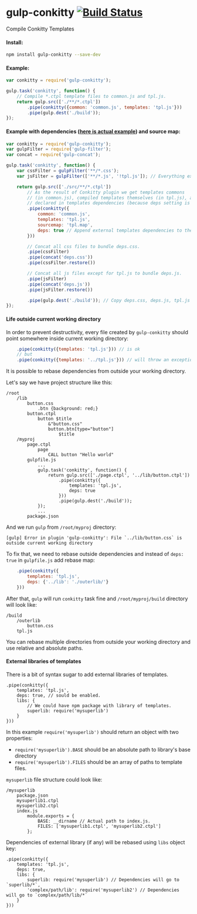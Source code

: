 # gulp-conkitty [![Build Status](https://travis-ci.org/hoho/gulp-conkitty.svg?branch=master)](https://travis-ci.org/hoho/gulp-conkitty)

Compile Conkitty Templates

#### Install:

```sh
npm install gulp-conkitty --save-dev
```


#### Example:

```js
var conkitty = require('gulp-conkitty');

gulp.task('conkitty', function() {
    // Compile *.ctpl template files to common.js and tpl.js.
    return gulp.src(['./**/*.ctpl'])
        .pipe(conkitty({common: 'common.js', templates: 'tpl.js'}))
        .pipe(gulp.dest('./build'));
});
```


#### Example with dependencies ([here is actual example](https://github.com/hoho/conkitty/tree/master/example2)) and source map:

```js
var conkitty = require('gulp-conkitty');
var gulpFilter = require('gulp-filter');
var concat = require('gulp-concat');

gulp.task('conkitty', function() {
    var cssFilter = gulpFilter('**/*.css');
    var jsFilter = gulpFilter(['**/*.js', '!tpl.js']); // Everything except tpl.js.

    return gulp.src(['./src/**/*.ctpl'])
        // As the result of Conkitty plugin we get templates commons
        // (in common.js), compiled templates themselves (in tpl.js), and
        // declared in templates dependencies (because deps setting is true).
        .pipe(conkitty({
            common: 'common.js',
            templates: 'tpl.js',
            sourcemap: 'tpl.map',
            deps: true // Append external templates dependencies to the result.
        }))

        // Concat all css files to bundle deps.css.
        .pipe(cssFilter)
        .pipe(concat('deps.css'))
        .pipe(cssFilter.restore())

        // Concat all js files except for tpl.js to bundle deps.js.
        .pipe(jsFilter)
        .pipe(concat('deps.js'))
        .pipe(jsFilter.restore())

        .pipe(gulp.dest('./build')); // Copy deps.css, deps.js, tpl.js and tpl.map to ./build.
});
```

#### Life outside current working directory

In order to prevent destructivity, every file created by `gulp-conkitty`
should point somewhere inside current working directory:

```js
    .pipe(conkitty({templates: 'tpl.js'})) // is ok
    // but
    .pipe(conkitty({templates: '../tpl.js'})) // will throw an exception.
```

It is possible to rebase dependencies from outside your working directory.

Let's say we have project structure like this:

    /root
        /lib
            button.css
                .btn {background: red;}                            
            button.ctpl
                button $title
                    &"button.css"
                    button.btn[type="button"]
                        $title
        /myproj
            page.ctpl
                page
                    CALL button "Hello world"
            gulpfile.js
                ...
                gulp.task('conkitty', function() {
                    return gulp.src(['./page.ctpl', '../lib/button.ctpl'])
                        .pipe(conkitty({
                            templates: 'tpl.js',
                            deps: true
                        }))
                        .pipe(gulp.dest('./build'));
                });
                ...
            package.json

And we run `gulp` from `/root/myproj` directory:

    [gulp] Error in plugin 'gulp-conkitty': File `../lib/button.css` is outside current working directory
    
To fix that, we need to rebase outside dependencies and instead of `deps: true`
in `gulpfile.js` add rebase map:

```js
    .pipe(conkitty({
        templates: 'tpl.js',
        deps: {'../lib': './outerlib/'}
    }))
```

After that, `gulp` will run `conkitty` task fine and `/root/myproj/build` 
directory will look like:

    /build
        /outerlib
            button.css
        tpl.js

You can rebase multiple directories from outside your working directory and
use relative and absolute paths.

#### External libraries of templates

There is a bit of syntax sugar to add external libraries of templates.

    .pipe(conkitty({
        templates: 'tpl.js',
        deps: true, // sould be enabled.
        libs: {
            // We could have npm package with library of templates.
            superlib: require('mysuperlib')
        }
    }))

In this example `require('mysuperlib')` should return an object with two
properties:

+ `require('mysuperlib').BASE` should be an absolute path to library's base
   directory
+ `require('mysuperlib').FILES` should be an array of paths to template files.

`mysuperlib` file structure could look like:

    /mysuperlib
        package.json
        mysuperlib1.ctpl
        mysuperlib2.ctpl
        index.js
            module.exports = {
                BASE: __dirname // Actual path to index.js.
                FILES: ['mysuperlib1.ctpl', 'mysuperlib2.ctpl']
            };

Dependencies of external library (if any) will be rebased using `libs` object
key:

    .pipe(conkitty({
        templates: 'tpl.js',
        deps: true,
        libs: {
            superlib: require('mysuperlib') // Dependencies will go to `superlib/*`,
            'complex/path/lib': require('mysuperlib2') // Dependencies will go to `complex/path/lib/*`
        }
    }))
